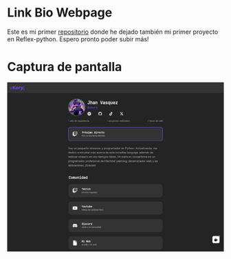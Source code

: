 # Link Bio Webpage

Este es mi primer [repositorio](https://github.com/Jhanfer/link-bio-page) donde he dejado también mi primer proyecto en Reflex-python. Espero pronto poder subir más!

# Captura de pantalla
<div align="center">
    <img src="/docs/ukory_webpage_photo.png" alt="ukory.es screenshot" />
</div>

